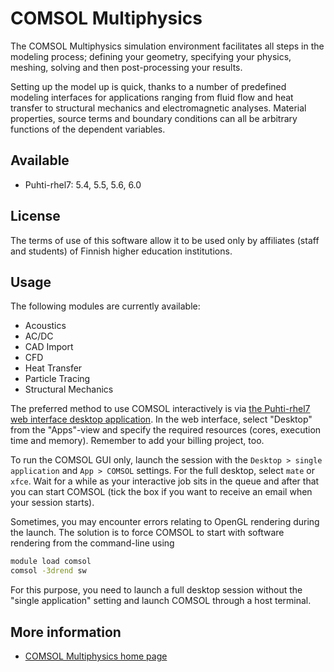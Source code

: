 # COMSOL Multiphysics

The COMSOL Multiphysics simulation environment facilitates
all steps in the modeling process; defining your geometry, specifying
your physics, meshing, solving and then post-processing your results.

Setting up the model up is quick, thanks to a number of predefined modeling
interfaces for applications ranging from fluid flow and heat transfer to
structural mechanics and electromagnetic analyses. Material properties,
source terms and boundary conditions can all be arbitrary functions of
the dependent variables.

## Available
 
- Puhti-rhel7: 5.4, 5.5, 5.6, 6.0

## License
The terms of use of this software allow it to be used only by affiliates (staff and students) of Finnish higher education institutions.

## Usage

The following modules are currently available:

-   Acoustics
-   AC/DC
-   CAD Import
-   CFD
-   Heat Transfer
-   Particle Tracing
-   Structural Mechanics

The preferred method to use COMSOL interactively is via [the Puhti-rhel7 web interface desktop application](../computing/webinterface/desktop.md). In the web interface, select "Desktop" from the "Apps"-view and specify the required resources (cores, execution time and memory). Remember to add your billing project, too. 

To run the COMSOL GUI only, launch the session with the `Desktop > single application` and `App > COMSOL` settings. For the full desktop, select `mate` or `xfce`. Wait for a while as your interactive job sits in the queue and after that you can start COMSOL (tick the box if you want to receive an email when your session starts).

Sometimes, you may encounter errors relating to OpenGL rendering during
the launch. The solution is to force COMSOL to start with software
rendering from the command-line using

```bash
module load comsol
comsol -3drend sw
```

For this purpose, you need to launch a full desktop session without the "single application" setting and launch COMSOL through a host terminal.

## More information

- [COMSOL Multiphysics home page](https://www.comsol.com)
